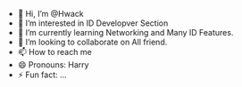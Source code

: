 - 👋 Hi, I’m @Hwack
- 👀 I’m interested in ID Developver Section
- 🌱 I’m currently learning  Networking and Many ID Features.
- 💞️ I’m looking to collaborate on All friend.
- 📫 How to reach me 
- 😄 Pronouns: Harry
- ⚡ Fun fact: ...

<!---
Hwack/Hwack is a ✨ special ✨ repository because its `README.md` (this file) appears on your GitHub profile.
You can click the Preview link to take a look at your changes.
--->
